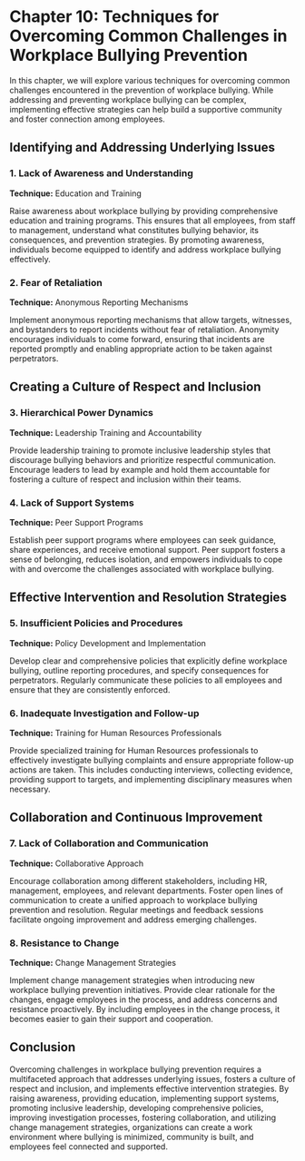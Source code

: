 Chapter 10: Techniques for Overcoming Common Challenges in Workplace Bullying Prevention
========================================================================================

In this chapter, we will explore various techniques for overcoming common challenges encountered in the prevention of workplace bullying. While addressing and preventing workplace bullying can be complex, implementing effective strategies can help build a supportive community and foster connection among employees.

Identifying and Addressing Underlying Issues
--------------------------------------------

### 1. Lack of Awareness and Understanding

**Technique:** Education and Training

Raise awareness about workplace bullying by providing comprehensive education and training programs. This ensures that all employees, from staff to management, understand what constitutes bullying behavior, its consequences, and prevention strategies. By promoting awareness, individuals become equipped to identify and address workplace bullying effectively.

### 2. Fear of Retaliation

**Technique:** Anonymous Reporting Mechanisms

Implement anonymous reporting mechanisms that allow targets, witnesses, and bystanders to report incidents without fear of retaliation. Anonymity encourages individuals to come forward, ensuring that incidents are reported promptly and enabling appropriate action to be taken against perpetrators.

Creating a Culture of Respect and Inclusion
-------------------------------------------

### 3. Hierarchical Power Dynamics

**Technique:** Leadership Training and Accountability

Provide leadership training to promote inclusive leadership styles that discourage bullying behaviors and prioritize respectful communication. Encourage leaders to lead by example and hold them accountable for fostering a culture of respect and inclusion within their teams.

### 4. Lack of Support Systems

**Technique:** Peer Support Programs

Establish peer support programs where employees can seek guidance, share experiences, and receive emotional support. Peer support fosters a sense of belonging, reduces isolation, and empowers individuals to cope with and overcome the challenges associated with workplace bullying.

Effective Intervention and Resolution Strategies
------------------------------------------------

### 5. Insufficient Policies and Procedures

**Technique:** Policy Development and Implementation

Develop clear and comprehensive policies that explicitly define workplace bullying, outline reporting procedures, and specify consequences for perpetrators. Regularly communicate these policies to all employees and ensure that they are consistently enforced.

### 6. Inadequate Investigation and Follow-up

**Technique:** Training for Human Resources Professionals

Provide specialized training for Human Resources professionals to effectively investigate bullying complaints and ensure appropriate follow-up actions are taken. This includes conducting interviews, collecting evidence, providing support to targets, and implementing disciplinary measures when necessary.

Collaboration and Continuous Improvement
----------------------------------------

### 7. Lack of Collaboration and Communication

**Technique:** Collaborative Approach

Encourage collaboration among different stakeholders, including HR, management, employees, and relevant departments. Foster open lines of communication to create a unified approach to workplace bullying prevention and resolution. Regular meetings and feedback sessions facilitate ongoing improvement and address emerging challenges.

### 8. Resistance to Change

**Technique:** Change Management Strategies

Implement change management strategies when introducing new workplace bullying prevention initiatives. Provide clear rationale for the changes, engage employees in the process, and address concerns and resistance proactively. By including employees in the change process, it becomes easier to gain their support and cooperation.

Conclusion
----------

Overcoming challenges in workplace bullying prevention requires a multifaceted approach that addresses underlying issues, fosters a culture of respect and inclusion, and implements effective intervention strategies. By raising awareness, providing education, implementing support systems, promoting inclusive leadership, developing comprehensive policies, improving investigation processes, fostering collaboration, and utilizing change management strategies, organizations can create a work environment where bullying is minimized, community is built, and employees feel connected and supported.
